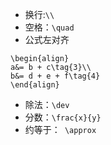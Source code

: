 - 换行:`\\`
- 空格：`\quad`
- 公式左对齐
```
\begin{align}
a&= b + c\tag{3}\\
b&= d + e + f\tag{4}
\end{align}
```
- 除法：`\dev`
- 分数：`\frac{x}{y}`
- 约等于：` \approx`
